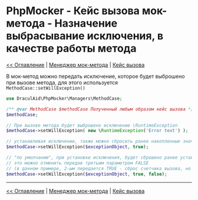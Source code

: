 # PhpMocker - Кейс вызова мок-метода - Назначение выбрасывание исключения, в качестве работы метода
[<< Оглавление](../README.md) | [Менеджер мок-метода](../manager-method/README.md) | [Кейс вызова](README.md)

В мок-метод можно передать исключение, которое будет выброшено при вызове метода, для этого используется `MethodCase::setWillException()`

```php
use DraculAid\PhpMocker\Managers\MethodCase;

/** @var MethodCase $methodCase Полученный любым образом кейс вызова */
$methodCase;

// При вызове метода будет выброшено исключение \RuntimeException
$methodCase->setWillException( new \RuntimeException('Error text') );

// устанавливая исключение, также можно сбросить ранее накопленные значения счетчика вызова кейса
$methodCase->setWillException($exceptionObject, true);

// "по умолчанию", при установке исключения, будет сброшено ранее установленная "пользовательская функция" и "Возвращаемое кейсом значение"
// это можно отменить передав третьим параметром FALSE
// (в данном примере, 2-ым передается TRUE - сброс счетчика вызова, но счетчик можно и не сбрасывать, для этого нужно передать FALSE)
$methodCase->setWillException($exceptionObject, true, false);
```

---

[<< Оглавление](../README.md) | [Менеджер мок-метода](../manager-method/README.md) | [Кейс вызова](README.md)

